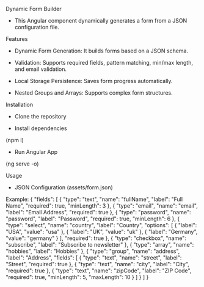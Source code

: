 Dynamic Form Builder

- This Angular component dynamically generates a form from a JSON configuration file.

Features

- Dynamic Form Generation: It builds forms based on a JSON schema.

- Validation: Supports required fields, pattern matching, min/max length, and email validation.

- Local Storage Persistence: Saves form progress automatically.

- Nested Groups and Arrays: Supports complex form structures.


Installation

- Clone the repository
 
- Install dependencies

 (npm i)

- Run Angular App

 (ng serve -o)


 Usage

 - JSON Configuration (assets/form.json)
 
 Example:
 {
    "fields": [
      {
        "type": "text",
        "name": "fullName",
        "label": "Full Name",
        "required": true,
        "minLength": 3
      },
      {
        "type": "email",
        "name": "email",
        "label": "Email Address",
        "required": true
      },
      {
        "type": "password",
        "name": "password",
        "label": "Password",
        "required": true,
        "minLength": 6
      },
      {
        "type": "select",
        "name": "country",
        "label": "Country",
        "options": [
          { "label": "USA", "value": "usa" },
          { "label": "UK", "value": "uk" },
          { "label": "Germany", "value": "germany" }
        ],
        "required": true
      },
      {
        "type": "checkbox",
        "name": "subscribe",
        "label": "Subscribe to newsletter"
      },
      {
        "type": "array",
        "name": "hobbies",
        "label": "Hobbies"
      },
      {
        "type": "group",
        "name": "address",
        "label": "Address",
        "fields": [
          {
            "type": "text",
            "name": "street",
            "label": "Street",
            "required": true
          },
          {
            "type": "text",
            "name": "city",
            "label": "City",
            "required": true
          },
          {
            "type": "text",
            "name": "zipCode",
            "label": "ZIP Code",
            "required": true,
            "minLength": 5,
            "maxLength": 10
          }
        ]
      }
    ]
  }
  

